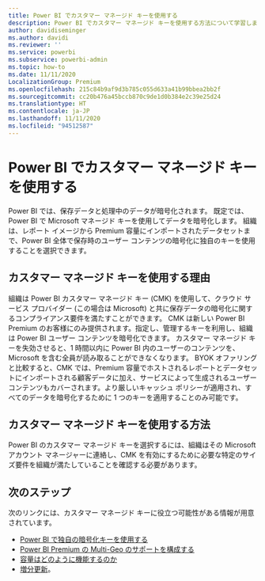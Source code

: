 ```yaml
---
title: Power BI でカスタマー マネージド キーを使用する
description: Power BI でカスタマー マネージド キーを使用する方法について学習します。
author: davidiseminger
ms.author: davidi
ms.reviewer: ''
ms.service: powerbi
ms.subservice: powerbi-admin
ms.topic: how-to
ms.date: 11/11/2020
LocalizationGroup: Premium
ms.openlocfilehash: 215c84b9af9d3b785c055d633a41b99bbea2bb2f
ms.sourcegitcommit: cc20b476a45bccb870c9de1d0b384e2c39e25d24
ms.translationtype: HT
ms.contentlocale: ja-JP
ms.lasthandoff: 11/11/2020
ms.locfileid: "94512587"
---
```

# <a name="use-customer-managed-keys-in-power-bi"></a>Power BI でカスタマー マネージド キーを使用する

Power BI では、保存データと処理中のデータが暗号化されます。 既定では、Power BI で Microsoft マネージド キーを使用してデータを暗号化します。 組織は、レポート イメージから Premium 容量にインポートされたデータセットまで、Power BI 全体で保存時のユーザー コンテンツの暗号化に独自のキーを使用することを選択できます。 

## <a name="why-use-customer-managed-keys"></a>カスタマー マネージド キーを使用する理由

組織は Power BI カスタマー マネージド キー (CMK) を使用して、クラウド サービス プロバイダー (この場合は Microsoft) と共に保存データの暗号化に関するコンプライアンス要件を満たすことができます。 CMK は新しい Power BI Premium のお客様にのみ提供されます。指定し、管理するキーを利用し、組織は Power BI ユーザー コンテンツを暗号化できます。 カスタマー マネージド キーを失効させると、1 時間以内に Power BI 内のユーザーのコンテンツを、Microsoft を含む全員が読み取ることができなくなります。 BYOK オファリングと比較すると、CMK では、Premium 容量でホストされるレポートとデータセットにインポートされる顧客データに加え、サービスによって生成されるユーザー コンテンツもカバーされます。より厳しいキャッシュ ポリシーが適用され、すべてのデータを暗号化するために 1 つのキーを適用することのみ可能です。


## <a name="how-to-use-customer-managed-keys"></a>カスタマー マネージド キーを使用する方法
Power BI のカスタマー マネージド キーを選択するには、組織はその Microsoft アカウント マネージャーに連絡し、CMK を有効にするために必要な特定のサイズ要件を組織が満たしていることを確認する必要があります。  


## <a name="next-steps"></a>次のステップ

次のリンクには、カスタマー マネージド キーに役立つ可能性がある情報が用意されています。

* [Power BI で独自の暗号化キーを使用する](service-encryption-byok.md)
* [Power BI Premium の Multi-Geo のサポートを構成する](service-admin-premium-multi-geo.md)
* [容量はどのように機能するのか](service-premium-what-is.md#how-capacities-function)
* [増分更新](service-premium-incremental-refresh.md)。
